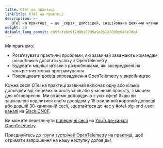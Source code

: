 ```yaml
---
title: OTel на практиці
linkTitle: OTel на практиці
description: >-
  _OTel на практиці_ — це _серія_ доповідей, ініційована деякими членами SIG кінцевих користувачів.
weight: 30
default_lang_commit: e05fefe6c9f7d8b159d9a9a95128098c646c78c4
---
```


Ми прагнемо:

- Розвʼязувати практичні проблеми, які зазвичай заважають командам розробників досягати успіху з OpenTelemetry
- Будувати міцніші звʼязки з розробниками, які зосереджені на конкретних мовах програмування
- Покращувати досвід впровадження OpenTelemetry у виробництво

Кожна сесія OTel на практиці зазвичай включає одну або кілька доповідей від кінцевих користувачів або учасників проєкту, з місцем для обговорення. Ми вітаємо доповідачів з усіх сфер! Якщо ви зацікавлені поділитися своїм досвідом у 15-хвилинній короткій доповіді або довшій 30-хвилинній сесії, звертайтеся до нас у
[#otel-sig-end-user каналі](https://cloud-native.slack.com/archives/C01RT3MSWGZ)
на [Slack CNCF](https://slack.cncf.io).

Ви можете переглянути [попередні сесії](https://www.youtube.com/playlist?list=PLVYDBkQ1TdyxKgdGE4ThYLkNRCuLLYy9x) на [YouTube-каналі OpenTelemetry](https://youtube.com/@otel-official).

Приєднуйтесь до [групи зустрічей OpenTelemetry на практиці](https://www.meetup.com/opentelemetry-in-practice-meetup-group/), щоб отримати запрошення на нашу наступну доповідь!
